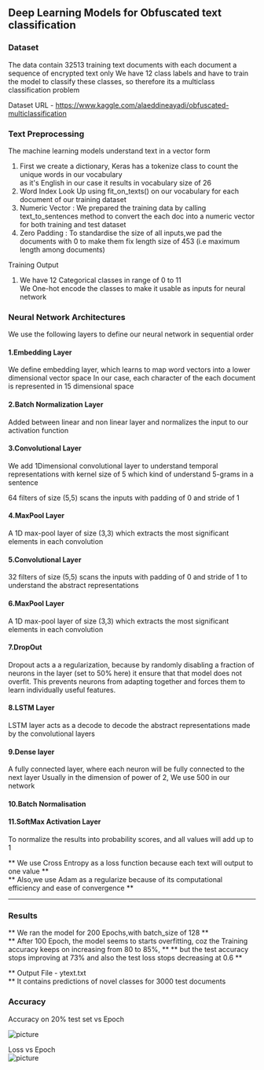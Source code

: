 ## Deep Learning Models for Obfuscated text classification

### Dataset
The data contain 32513 training text documents 
with each document a sequence of encrypted text only
We have 12 class labels and have to train the model to classify these classes, so therefore its a multiclass classification problem

Dataset URL - https://www.kaggle.com/alaeddineayadi/obfuscated-multiclassification


### Text Preprocessing

The machine learning models understand text in a vector form    
1. First we create a dictionary, Keras has a tokenize class to count the unique words in our vocabulary     
     as it's English in our case it results in vocabulary size of 26  
2. Word Index Look Up using fit_on_texts() on our vocabulary for each document of our training dataset    
3. Numeric Vector : We prepared the training data by calling text_to_sentences method to convert the each doc into a numeric vector for both training and test dataset  
4. Zero Padding : To standardise the size of all inputs,we pad the documents with 0 to make them fix length size of 453 (i.e maximum length among documents)  

Training Output    
1. We have 12 Categorical classes in range of 0 to 11   
   We One-hot encode the classes to make it usable as inputs for neural network  


### Neural Network Architectures

We use the following layers to define our neural network in sequential order

#### 1.Embedding Layer
We define embedding layer, which learns to map word vectors into a lower dimensional vector space
In our case, each character of the each document is represented in 15 dimensional space

#### 2.Batch Normalization Layer
Added between linear and non linear layer and normalizes the input to our activation function

#### 3.Convolutional Layer
We add 1Dimensional convolutional layer to understand temporal representations with kernel size of 5
which kind of understand 5-grams in a sentence

64 filters of size (5,5) scans the inputs with padding of 0 and stride of 1

#### 4.MaxPool Layer
A 1D max-pool layer of size (3,3) which extracts the most significant elements in each convolution 

#### 5.Convolutional Layer  
32 filters of size (5,5) scans the inputs with padding of 0 and stride of 1 to understand the abstract representations

#### 6.MaxPool Layer
A 1D max-pool layer of size (3,3) which extracts the most significant elements in each convolution 

#### 7.DropOut   
Dropout acts a a regularization, because by randomly disabling a fraction of neurons in the layer (set to 50% here) 
it ensure that that model does not overfit. 
This prevents neurons from adapting together and forces them to learn individually useful features.


#### 8.LSTM Layer 
LSTM layer acts as a decode to decode the abstract representations made by the convolutional layers

#### 9.Dense layer  
A fully connected layer, where each neuron will be fully connected to the next layer
Usually in the dimension of power of 2, We use 500 in our network

#### 10.Batch Normalisation 


#### 11.SoftMax Activation Layer
To normalize the results into probability scores, and all values will add up to 1


** We use Cross Entropy as a loss function because each text will output to one value **  
** Also,we use Adam as a regularize because of its computational efficiency and ease of convergence **


--------------------------------------------------------------------------------------------------------------------------------------------------------------------------
### Results 


** We ran the model for 200 Epochs,with batch_size of 128 **  
** After 100 Epoch, the model seems to starts overfitting, coz the Training accuracy keeps on increasing from 80 to 85%, **
** but the test accuracy stops improving at 73% and also the test loss stops decreasing at 0.6 **

** Output File - ytext.txt   
** It contains predictions of novel classes for 3000 test documents

### Accuracy
Accuracy on 20% test set vs Epoch 

![picture](https://bitbucket.org/datageek008/obfuscated_textclassification/downloads/ACCURACY_v14.png)



Loss vs Epoch  
![picture](https://bitbucket.org/datageek008/obfuscated_textclassification/downloads/LOSS_V14.png)


